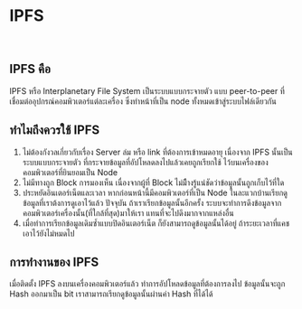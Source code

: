 # IPFS
<br>


## IPFS คือ

IPFS หรือ Interplanetary File System เป็นระบบแบบกระจายตัว แบบ peer-to-peer 
ที่เชื่อมต่ออุปกรณ์คอมพิวเตอร์แต่ละเครื่อง ซึ่งทำหน้าที่เป็น node ทั้งหมดเข้าสู่ระบบไฟล์เดียวกัน


## ทำไมถึงควรใช้ IPFS
1. ไม่ต้องกังวลเกี่ยวกับเรื่อง Server ล่ม หรือ link ที่ต้องการเข้าหมดอายุ เนื่องจาก IPFS นั้นเป็นระบบแบบกระจายตัว ที่กระจายข้อมูลที่อัปโหลดลงไปแล้วเคยถูกเรียกใช้ ไว้บนเครื่องของคอมพิวเตอร์ที่ยินยอมเป็น Node
2. ไม่มีทางถูก Block การมองเห็น เนื่องจากผู้ที่ Block ไม่มีืางรู้แน่ชัดว่าข้อมูลนั้นถูกเก็บไว้ที่ใด
3. ประหยัดอินเตอร์เน็ตและเวลา หากก่อนหน้านี้มีคอมพิวเตอร์ที่เป็น Node ในละแวกบ้านเรียกดูข้อมูลที่เราต้งการดูเอาไว้แล้ว ปัจจุบัน ถ้าเราเรียกข้อมูลนั้นอีกครั้ง ระบบจะทำการดึงข้อมูลจากคอมพิวเตอร์เครื่องนั้น(ที่ใกล้ที่สุด)มาให้เรา แทนที่จะไปดึงมากจากแหล่งอื่น 
4. เมื่อทำการเรียกข้อมูลเดิมซ้ำแบบปิดอินเตอร์เน็ต ก็ยังสามารถดูข้อมูลนั้นได้อยู่ ถ้าระยะเวลาที่แคชเอาไว้ยังไม่หมดไป

## การทำงานของ IPFS

เมื่อติดตั้ง IPFS ลงบนเครื่องคอมพิวเตอร์แล้ว ทำการอัปโหลดข้อมูลที่ต้องการลงไป ข้อมูลนั้นจะถูก Hash ออกมาเป็น bit เราสามารถเรียกดูข้อมูลนั้นผ่านค่า Hash ที่ได้ได้